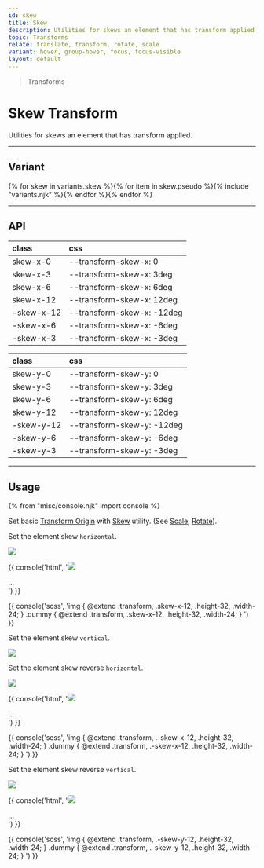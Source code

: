 ```yaml
---
id: skew
title: Skew
description: Utilities for skews an element that has transform applied.
topic: Transforms
relate: translate, transform, rotate, scale
variant: hover, group-hover, focus, focus-visible
layout: default
---
```


> Transforms

# Skew Transform

Utilities for skews an element that has transform applied.

---

## Variant

<div class="flex flex-gap-2 flex-wrap justify-start items-center">{% for skew in variants.skew %}{% for item in skew.pseudo %}{% include "variants.njk" %}{% endfor %}{% endfor %}</div>

---

## API

| <span class="padding-x-3 padding-y-1 text-white bg-shade-granite-5 font-semibold curve-border-md">class</span> | <span class="padding-x-3 padding-y-1 text-white bg-shade-granite-5 font-semibold curve-border-md">css</span> |
|:--|:--|
| skew-x-0 | --transform-skew-x: 0 |
| skew-x-3 | --transform-skew-x: 3deg |
| skew-x-6 | --transform-skew-x: 6deg |
| skew-x-12 | --transform-skew-x: 12deg |
| -skew-x-12 | --transform-skew-x: -12deg |
| -skew-x-6 | --transform-skew-x: -6deg |
| -skew-x-3 | --transform-skew-x: -3deg |

| <span class="padding-x-3 padding-y-1 text-white bg-shade-granite-5 font-semibold curve-border-md">class</span> | <span class="padding-x-3 padding-y-1 text-white bg-shade-granite-5 font-semibold curve-border-md">css</span> |
|:--|:--|
| skew-y-0 | --transform-skew-y: 0 |
| skew-y-3 | --transform-skew-y: 3deg |
| skew-y-6 | --transform-skew-y: 6deg |
| skew-y-12 | --transform-skew-y: 12deg |
| -skew-y-12 | --transform-skew-y: -12deg |
| -skew-y-6 | --transform-skew-y: -6deg |
| -skew-y-3 | --transform-skew-y: -3deg |

---

## Usage

{% from "misc/console.njk" import console %}

Set basic [Transform Origin](/transform-origin/) with [Skew](/skew/) utility. (See [Scale](/scale/), [Rotate](/rotate/)).

Set the element skew `horizontal`.

<div class="margin-y-6 margin-x-auto width-32">
  <div class="padding-16 height-48 width-48 bg-tint-granite-5 flex justify-center items-center curve-border-lg">
    <img class="height-32 width-32 transform skew-x-12 curve-border shadow" src="https://picsum.photos/200?=1">
  </div>
</div>

{{ console('html',
'<img class="transform skew-x-12 ... height-32 width-24" src="...">

  <div class="transform skew-x-12 ... height-32 width-24" style="background-image:utl(...)">
    ...
  </div>
') }}

{{ console('scss',
'img {
    @extend
      .transform,
      .skew-x-12,
      .height-32,
      .width-24;
}
.dummy {
    @extend
      .transform,
      .skew-x-12,
      .height-32,
      .width-24;
}
') }}

Set the element skew `vertical`.

<div class="margin-y-6 margin-x-auto width-32">
  <div class="padding-16 height-48 width-48 bg-tint-granite-5 flex justify-center items-center curve-border-lg">
    <img class="height-32 width-32 transform skew-y-12 curve-border shadow" src="https://picsum.photos/200?=1">
  </div>
</div>

Set the element skew reverse `horizontal`.

<div class="margin-y-6 margin-x-auto width-32">
  <div class="padding-16 height-48 width-48 bg-tint-granite-5 flex justify-center items-center curve-border-lg">
    <img class="height-32 width-32 transform -skew-x-12 curve-border shadow" src="https://picsum.photos/200?=1">
  </div>
</div>

{{ console('html',
'<img class="transform -skew-x-12 ... height-32 width-24" src="...">

  <div class="transform -skew-x-12 ... height-32 width-24" style="background-image:utl(...)">
    ...
  </div>
') }}

{{ console('scss',
'img {
    @extend
      .transform,
      .-skew-x-12,
      .height-32,
      .width-24;
}
.dummy {
    @extend
      .transform,
      .-skew-x-12,
      .height-32,
      .width-24;
}
') }}

Set the element skew reverse `vertical`.

<div class="margin-y-6 margin-x-auto width-32">
  <div class="padding-16 height-48 width-48 bg-tint-granite-5 flex justify-center items-center curve-border-lg">
    <img class="height-32 width-32 transform -skew-y-12 curve-border shadow" src="https://picsum.photos/80?=1">
  </div>
</div>

{{ console('html',
'<img class="transform -skew-y-12 ... height-32 width-24" src="...">

  <div class="transform -skew-y-12 ... height-32 width-24" style="background-image:utl(...)">
    ...
  </div>
') }}

{{ console('scss',
'img {
    @extend
      .transform,
      .-skew-y-12,
      .height-32,
      .width-24;
}
.dummy {
    @extend
      .transform,
      .-skew-y-12,
      .height-32,
      .width-24;
}
') }}


